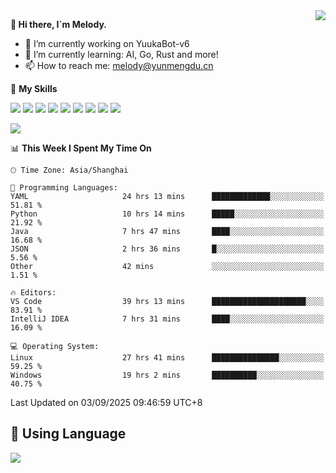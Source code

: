 <a href="#">
  <img align="right" src="https://github-readme-stats.vercel.app/api?username=melodyyuuka&count_private=true&show_icons=true" />
</a>

**👋 Hi there, I`m Melody.**

- 🔭 I’m currently working on YuukaBot-v6
- 🌱 I’m currently learning: AI, Go, Rust and more!
- 📫 How to reach me: melody@yunmengdu.cn

🌟 **My Skills** 

![](https://img.shields.io/badge/-Python-3e74a2?style=flat-square&logo=Python&logoColor=fff)
![](https://img.shields.io/badge/-Java-007396?style=flat-square&logo=OpenJDK&logoColor=fff)
![](https://img.shields.io/badge/-Node.js-339933?style=flat-square&logo=Node.js&logoColor=fff)
![](https://img.shields.io/badge/-Git-f05032?style=flat-square&logo=git&logoColor=fff)
![](https://img.shields.io/badge/-PostgreSQL-4169e1?style=flat-square&logo=PostgreSQL&logoColor=fff)
![](https://img.shields.io/badge/-Rust-000000?style=flat-square&logo=rust&logoColor=fff)
![](https://img.shields.io/badge/-VSCode-007acc?style=flat-square&logo=Visual-Studio-Code&logoColor=fff)
![](https://img.shields.io/badge/-FastAPI-009688?style=flat-square&logo=FastAPI&logoColor=fff)
![](https://img.shields.io/badge/-Linux-000000?style=flat-square&logo=Linux&logoColor=fff)


![](https://wakatime.com/badge/user/fa6dc0e2-47c5-4d2d-ae45-69fec6f2122c.svg)

<!--START_SECTION:waka-->
📊 **This Week I Spent My Time On** 

```text
🕑︎ Time Zone: Asia/Shanghai

💬 Programming Languages: 
YAML                     24 hrs 13 mins      █████████████░░░░░░░░░░░░   51.81 % 
Python                   10 hrs 14 mins      █████░░░░░░░░░░░░░░░░░░░░   21.92 % 
Java                     7 hrs 47 mins       ████░░░░░░░░░░░░░░░░░░░░░   16.68 % 
JSON                     2 hrs 36 mins       █░░░░░░░░░░░░░░░░░░░░░░░░    5.56 % 
Other                    42 mins             ░░░░░░░░░░░░░░░░░░░░░░░░░    1.51 % 

🔥 Editors: 
VS Code                  39 hrs 13 mins      █████████████████████░░░░   83.91 % 
IntelliJ IDEA            7 hrs 31 mins       ████░░░░░░░░░░░░░░░░░░░░░   16.09 % 

💻 Operating System: 
Linux                    27 hrs 41 mins      ███████████████░░░░░░░░░░   59.25 % 
Windows                  19 hrs 2 mins       ██████████░░░░░░░░░░░░░░░   40.75 % 
```


 Last Updated on 03/09/2025 09:46:59 UTC+8
<!--END_SECTION:waka-->

## 🥰 **Using Language**

![](https://github-readme-stats.vercel.app/api/wakatime?username=MelodyYuyuko&layout=compact&hide_border=true)
